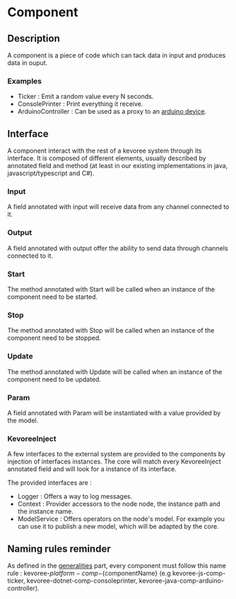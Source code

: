 # Component
## Description
A component is a piece of code which can tack data in input and produces data in ouput.

### Examples
 * Ticker : Emit a random value every N seconds.
 * ConsolePrinter : Print everything it receive.
 * ArduinoController : Can be used as a proxy to an [arduino device](https://www.arduino.cc/).

## Interface
A component interact with the rest of a kevoree system through its interface.
It is composed of different elements, usually described by annotated field and method (at least in our existing implementations in java, javascript/typescript and C#).

### Input
A field annotated with input will receive data from any channel connected to it.

### Output
A field annotated with output offer the ability to send data through channels connected to it.

### Start
The method annotated with Start will be called when an instance of the component need to be started.

### Stop
The method annotated with Stop will be called when an instance of the component need to be stopped.

### Update
The method annotated with Update will be called when an instance of the component need to be updated.

### Param
A field annotated with Param will be instantiated with a value provided by the model.

### KevoreeInject
A few interfaces to the external system are provided to the components by injection of interfaces instances.
The core will match every KevoreeInject annotated field and will look for a instance of its interface.

The provided interfaces are :
 * Logger : Offers a way to log messages.
 * Context : Provider accessors to the node node, the instance path and the instance name.
 * ModelService : Offers operators on the node's model. For example you can use it to publish a new model, which will be adapted by the core.


## Naming rules reminder
As defined in the [generalities](../generalities.md) part, every component must follow this name rule : kevoree-${platform}-comp-${componentName} (e.g kevoree-js-comp-ticker, kevoree-dotnet-comp-consoleprinter, kevoree-java-comp-arduino-controller).
